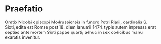 # Praefatio

Oratio Nicolai episcopi Modrussiensis in funere Petri Riarii, cardinalis S. Sixti, edita est Romae post 18. diem Ianuarii 1474, typis autem impressa erat septies ante mortem Sixti papae quarti; adhuc in sex codicibus manu exaratis invenitur. 
